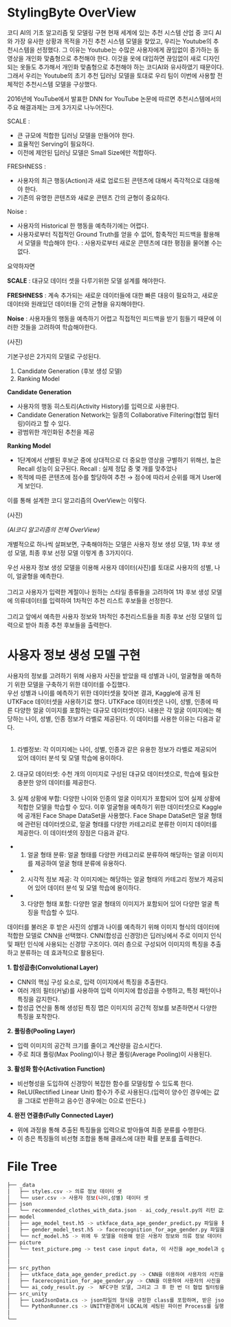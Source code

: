 # StylingByte OverView
코디 AI의 기초 알고리즘 및 모델링 구현
현재 세계에 있는 추천 시스템 산업 중 코디 AI와 가장 유사한 상황과 목적을 가진 추천 시스템 모델을 찾았고, 우리는 Youtube의 추천시스템을 선정했다. 그 이유는 Youtube는 수많은 사용자에게 끊임없이 증가하는 동영상을 개인화 맞춤형으로 추천해야 한다. 이것을 옷에 대입하면 끊임없이 새로 디자인되는 옷들도 추가해서 개인화 맞춤형으로 추천해야 하는 코디AI와 유사하였기 때문이다. 그래서 우리는 Youtube의 초기 추천 딥러닝 모델을 토대로 우리 팀이 이번에 사용할 전체적인 추천시스템 모델을 구상했다.

2016년에 YouTube에서 발표한 DNN for YouTube 논문에 따르면 추천시스템에서의 주요 해결과제는 크게 3가지로 나누어진다.

SCALE : 
 - 큰 규모에 적합한 딥러닝 모델을 만들어야 한다.
- 효율적인 Serving이 필요하다.
- 이전에 제안된 딥러닝 모델은 Small Size에만 적합하다.

FRESHNESS : 

- 사용자의 최근 행동(Action)과 새로 업로드된 콘텐츠에 대해서 즉각적으로 대응해야 한다.
- 기존의 유명한 콘텐츠와 새로운 콘텐츠 간의 균형이 중요하다.

Noise : 
- 사용자의 Historical 한 행동을 예측하기에는 어렵다.
- 사용자로부터 직접적인 Ground Truth를 얻을 수 없어, 함축적인 피드백을 활용해서 모델을 학습해야 한다.
 : 사용자로부터 새로운 콘텐츠에 대한 평점을 물어볼 수는 없다.

요약하자면

**SCALE** : 대규모 데이터 셋을 다루기위한 모델 설계를 해야한다.

**FRESHNESS** : 계속 추가되는 새로운 데이터들에 대한 빠른 대응이 필요하고, 새로운 데이터와 원래있던 데이터들 간의 균형을 유지해야한다.

**Noise**  : 사용자들의 행동을 예측하기 어렵고 직접적인 피드백을 받기 힘들기 때문에 이러한 것들을 고려하여 학습해야한다. 

(사진)

기본구성은 2가지의 모델로 구성된다.
 1. Candidate Generation (후보 생성 모델)
 2. Ranking Model      

**Candidate Generation**
 - 사용자의 행동 히스토리(Activity History)를 입력으로 사용한다.
 - Candidate Generation Network는 일종의 Collaborative Filtering(협업 필터링)이라고 할 수 있다.
- 광범위한 개인화된 추천을 제공

**Ranking Model**
- 1단계에서 선별된 후보군 중에 상대적으로 더 중요한 영상을 구별하기 위해선, 높은 Recall 성능이 요구된다. 
   Recall : 실제 정답 중 몇 개를 맞추었나
- 목적에 따른 콘텐츠에 점수를 할당하여 추천 → 점수에 따라서 순위를 매겨 User에게 보인다.

이를 통해 설계한 코디 알고리즘의 OverView는 이렇다.

(사진)

*(AI코디 알고리즘의 전체 OverView)*

개별적으로 하나씩 살펴보면, 구축해야하는 모델은 사용자 정보 생성 모델, 1차 후보 생성 모델, 최종 후보 선정 모델 이렇게 총 3가지이다. 

우선 사용자 정보 생성 모델을 이용해 사용자 데이터(사진)를 토대로 사용자의 성별, 나이, 얼굴형을 예측한다.<br><br>
그리고 사용자가 입력한 계절이나 원하는 스타일 종류들을 고려하여 1차 후보 생성 모델에 의류데이터를 입력하여 1차적인 추천 리스트 후보들을 선정한다.<br><br>
그리고 앞에서 예측한 사용자 정보와 1차적인 추천리스트들을 최종 후보 선정 모델의 입력으로 받아 최종 추천 후보들을 출력한다.

# 사용자 정보 생성 모델 구현

사용자의 정보를 고려하기 위해 사용자 사진을 받았을 때 성별과 나이, 얼굴형을 예측하기 위한 모델을 구축하기 위한 데이터를 수집했다.<br>
우선 성별과 나이를 예측하기 위한 데이터셋을 찾아본 결과, Kaggle에 공개 된 UTKFace 데이터셋을 사용하기로 했다. UTKFace 데이터셋은 나이, 성별, 인종에 따른 다양한 얼굴 이미지를 포함하는 대규모 데이터셋이다. 내용은 각 얼굴 이미지에는 해당하는 나이, 성별, 인종 정보가 라벨로 제공된다. 이 데이터를 사용한 이유는 다음과 같다.<br><br>
1. 라벨정보: 각 이미지에는 나이, 성별, 인종과 같은 유용한 정보가 라벨로 제공되어 있어 데이터 분석 및 모델 학습에 용이하다.<br><br>
2. 대규모 데이터셋: 수천 개의 이미지로 구성된 대규모 데이터셋으로, 학습에 필요한 충분한 양의 데이터를 제공한다.<br><br>
3. 실제 상황에 부합: 다양한 나이와 인종의 얼굴 이미지가 포함되어 있어 실제 상황에 적합한 모델을 학습할 수 있다. 
이후 얼굴형을 예측하기 위한 데이터셋으로 Kaggle에 공개된 Face Shape DataSet을 사용했다.  Face Shape DataSet은 얼굴 형태에 관련된 데이터셋으로, 얼굴 형태를 다양한 카테고리로 분류한 이미지 데이터를 제공한다. 이 데이터셋의 장점은 다음과 같다.<br>

- 1. 얼굴 형태 분류: 얼굴 형태를 다양한 카테고리로 분류하여 해당하는 얼굴 이미지를 제공하여 얼굴 형태 분류에 유용하다.
- 2. 시각적 정보 제공: 각 이미지에는 해당하는 얼굴 형태의 카테고리 정보가 제공되어 있어 데이터 분석 및 모델 학습에 용이하다.
- 3. 다양한 형태 포함: 다양한 얼굴 형태의 이미지가 포함되어 있어 다양한 얼굴 특징을 학습할 수 있다.

데이터를 불러온 후 받은 사진의 성별과 나이를 예측하기 위해 이미지 형식의 데이터에 적합한 모델로 CNN을 선택했다.
CNN(합성곱 신경망)은 딥러닝에서 주로 이미지 인식 및 패턴 인식에 사용되는 신경망 구조이다.
여러 층으로 구성되어 이미지의 특징을 추출하고 분류하는 데 효과적으로 활용된다.

**1. 합성곱층(Convolutional Layer)**
- CNN의 핵심 구성 요소로, 입력 이미지에서 특징을 추출한다.
- 여러 개의 필터(커널)를 사용하여 입력 이미지에 합성곱을 수행하고, 특정 패턴이나 특징을 감지한다.
- 합성곱 연산을 통해 생성된 특징 맵은 이미지의 공간적 정보를 보존하면서 다양한 특징을 포착한다.

**2. 풀링층(Pooling Layer)**
- 입력 이미지의 공간적 크기를 줄이고 계산량을 감소시킨다.
- 주로 최대 풀링(Max Pooling)이나 평균 풀링(Average Pooling)이 사용된다.

**3. 활성화 함수(Activation Function)**
- 비선형성을 도입하여 신경망이 복잡한 함수를 모델링할 수 있도록 한다.
- ReLU(Rectified Linear Unit) 함수가 주로 사용된다.(입력이 양수인 경우에는 값을 그대로 반환하고 음수인 경우에는 0으로 만든다.)

**4. 완전 연결층(Fully Connected Layer)**
- 위에 과정을 통해 추출된 특징들을 입력으로 받아들여 최종 분류를 수행한다.
- 이 층은 특징들의 비선형 조합을 통해 클래스에 대한 확률 분포를 출력한다.


# File Tree
```bash
├── _data
│   ├── styles.csv -> 의류 정보 데이터 셋  
│   └── user.csv -> 사용자 정보(나이,성별) 데이터 셋
├── json  
│   └── recommended_clothes_with_data.json - ai_cody_result.py의 리턴 값으로 이것을 LoadJsonData.cs 코드를 통해 Unity환경으로 불러옴 
├── model
│   ├── age_model_test.h5 -> utkface_data_age_gender_predict.py 파일을 통해 만들어진 나이 판별 ai모델
│   ├── gender_model_test.h5 -> facerecognition_for_age_gender.py 파일을 통해 만들어진 성별 판별 ai모델
│   └── ncf_model.h5 -> 위에 두 모델을 이용해 얻은 사용자 정보와 의류 정보 데이터 셋을 이용해 NCF를 이용한 추천 딥러닝 모델 구축
├── picture
│   └── test_picture.pmg -> test case input data, 이 사진을 age_model과 gender_model을 통해 사진 속 인물의 성별과 나이 추출 후 알맞는 의류 추천
│   
│   
├── src_python
│   ├── utkface_data_age_gender_predict.py -> CNN을 이용하여 사용자의 사진을 보고 나이를 판별하는 모델
│   ├── facerecognition_for_age_gender.py -> CNN을 이용하여 사용자의 사진을 보고 성별을 판별하는 모델
│   └── ai_cody_result.py ->  NFC구현 모델, 그리고 그 후 한 번 더 협업 필터링을 통해 상위 3개의 추천모델 필터링하고 그 결과값을 JSON파일로 반환한다.
├── src_unity
│   ├── LoadJsonData.cs -> json파일의 형식을 규정한 class를 포함하며, 받은 json안의 data들을 읽어 class로 변환시킨 뒤, 유니티 로그에 출력
│   └── PythonRunner.cs -> UNITY환경에서 LOCAL에 세팅된 파이썬 Process를 실행시켜 pyrhon코드들을 전부 실행시킨 뒤, LoadJsonData.cs를 호출해 그 결과값을 Unity 프로세스로 가져온다.
│   
└── 
``` 
